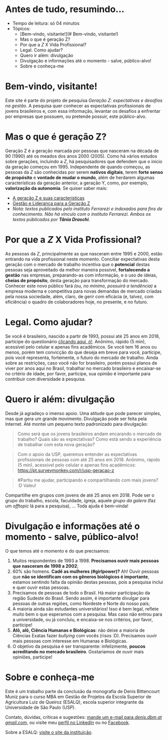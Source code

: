# Antes de tudo, resumindo...
* Tempo de leitura: só 04 minutos
* Tópicos:
  * [Bem-vindo, visitante!](# Bem-vindo, visitante!)
  * Mas o que é geração Z? 
  * Por que a *Z* X Vida Profissional?
  * Legal. Como ajudar?
  * Quero ir além: divulgação
  * Divulgação e informações até o momento - salve, público-alvo!
  * Sobre e conheça-me

# Bem-vindo, visitante!
Este site é parte do projeto de pesquisa *Geração Z: expectativas e desafios na gestão*. A pesquisa quer conhecer as expectativas profissionais de jovens brasileiros e, com essa informação, levantar os desafios a enfrentar por empresas que possuem, ou pretende possuir, este público-alvo.

# Mas o que é geração Z?
Geração Z é a geração marcada por pessoas que nasceram na década de 90 (1990) até os meados dos anos 2000 (2005). Como há vários estudos sobre gerações, incluíndo a *Z*, há pesquisadores que defendem que o início da geração começou em 1995. Independente de quando começou, as pessoas da *Z* são conhecidas por serem **nativos digitais**, terem **forte senso de propósito** e **vontade de mudar o mundo**, além de herdarem algumas características da geração anterior, a geração Y, como, por exemplo, **valorização da autonomia**. Se quiser saber mais:
* [A geração Z e suas características](http://blog.institutoferrarezi.com/a-geracao-z-e-suas-caracteristicas/)
* [Gestão e Liderança para a Geração Z](http://blog.institutoferrarezi.com/gestao-e-lideranca-para-geracao-z/)
* *Nota: textos publicados pelo instituto Ferrarezi e indexados para fins de conhecimento. Não há vínculo com o instituto Ferrarezi. Ambos os textos públicados por **Tânia Draschi**.*

# Por que a *Z* X Vida Profissional?
As pessoas da *Z*, principalmente as que nasceram entre 1995 e 2000, estão entrando na vida profissional neste momento. Conciliar expectativas desta geração com o mercado de trabalho incentiva que o **potencial** destas pessoas seja aproveitado da melhor maneira possível, **fortalecendo a gestão** nas empresas, preparando-as com informação, e o uso de ideias, **cheias de propósito**, desta geração para transformação do mercado. Conhecer este novo público fará *(ou, no mínimo, possuirá a tendência)* a empresa moderna e competitiva para novas demandas de mercado criadas pela nossa sociedade, além, claro, de gerir com eficácia (e, talvez, com eficiência) o quadro de colaboradores hoje, no presente, e no futuro.

# Legal. Como ajudar?
Se você é brasileiro, nascido a partir de 1993, possui até 25 anos em 2018, participe do questionário [clicando aqui, ó!](https://pt.surveymonkey.com/r/usp-geracao-z). Anônimo, rápido (5 min), acessível pelo celular e apenas fins acadêmicos. Se você tem 16 anos ou menos, porém tem convicção do que deseja em breve para você, participe, pois você representa, fortemente, o futuro do mercado de trabalho. Ainda sobre as restrições, caso você não for brasileiro, porém possui planos de viver por anos aqui no Brasil, trabalhar no mercado brasileiro e encaixar-se no crtério de idade, por favor, participe, sua opinião é importante para contribuir com diversidade à pesquisa.

# Quero ir além: divulgação
Desde já agradeço o imenso apoio. Uma atitude que pode parecer simples, mas que gera um grande movimento. Divulgação pode ser feita pela Internet. Até montei um pequeno texto padronizado para divulgação:

> Como será que os jovens brasileiros andam encarando o mercado de trabalho? Quais são as expectativas? Como está sendo a experiência de trabalhar com esta nova geração?

> Com o apoio da USP, queremos entender as expectativas profissionais de pessoas com até 25 anos em 2018. Anônimo, rápido (5 min), acessível pelo celular e apenas fins acadêmicos: https://pt.surveymonkey.com/r/usp-geracao-z

> #Partiu me ajudar, participando e compartilhando com mais jovens? :D Valeu!

Compartilhe em grupos com jovens de até 25 anos em 2018. Pode ser o grupo do trabalho, escola, faculdade, igreja, aquele *grupo da galera* (faz um *offtopic* lá para a pesquisa), ... Toda ajuda é bem-vinda!

# Divulgação e informações até o momento - salve, público-alvo!
O que temos até o momento e do que precisamos:
1. Muitos respondentes de 1993 a 1998. **Precisamos ouvir mais pessoas que nasceram de 1998 a 2002**;
2. 60% são homens. **Cadê as mulheres (#girlpower)?** Ah! Ouvir pessoas que **não se identificam com os gêneros biológicos é importante**, estamos sentindo falta da opinião destas pessoas, pois a pesquisa inclui e quer ouvir estas pessoas.
3. Precisamos de pessoas de todo o Brasil. Há maior participação da região Sudeste do Brasil. Sendo assim, é importante divulgar para pessoas de outras regiões, como Nordeste e Norte do nosso país;
4. A maioria ainda são estudantes universitários! Isso é bem legal, reflete muito bem o que esperamos com a pesquisa. Mas caso não entrou para a universidade, ou já concluiu, e encaixa-se nos critérios, por favor, participe!
5. **Alô, alô, Ciência Humanas e Biológicas**: não deixe a maioria de Ciências Exatas fazer *bullying* com vocês (risos :D). Precisamos ouvir mais pessoas com interesse em Humanas e Biológicas.
6. O objetivo da pesquisa é ser transparente: infelizmente, **poucos acreditando no mercado brasileiro**. Gostariamos de ouvir mais opiniões, participe!

# Sobre e conheça-me
Este é um trabalho parte da conclusão da monografia de Denis Bittencourt Muniz para o curso MBA em Gestão de Projetos da Escola Superior de Agricultura Luiz de Queiroz (ESALQ), escola superior integrante da Universidade de São Paulo (USP).

Contato, dúvidas, críticas e sugestões: [mande um e-mail para *denis.dbm at gmail.com*](mailto:denis.dbm@gmail.com), ou visite meu [perfil no LinkedIn](https://www.linkedin.com/in/denisdbm/) ou no [Facebook](https://www.facebook.com/denis.bittencourtmuniz).

Sobre a ESALQ: [visite o site da instituição](http://www4.esalq.usp.br/).
